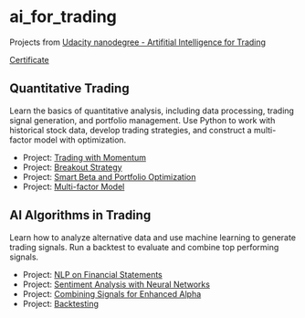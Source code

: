 # ai_for_trading
Projects from [Udacity nanodegree - Artifitial Intelligence for Trading](https://www.udacity.com/course/ai-for-trading--nd880)

[Certificate](https://confirm.udacity.com/RFFGKTFS)

## Quantitative Trading

Learn the basics of quantitative analysis, including data processing, trading signal generation, and portfolio management. Use Python to work with historical stock data, develop trading strategies, and construct a multi-factor model with optimization.

* Project: [Trading with Momentum](https://github.com/andrewponomarev/ai_for_trading/tree/master/Project%201)
* Project: [Breakout Strategy](https://github.com/andrewponomarev/ai_for_trading/tree/master/Project%202)
* Project: [Smart Beta and Portfolio Optimization](https://github.com/andrewponomarev/ai_for_trading/tree/master/Project%203)
* Project: [Multi-factor Model](https://github.com/andrewponomarev/ai_for_trading/tree/master/Project%204)

## AI Algorithms in Trading

Learn how to analyze alternative data and use machine learning to generate trading signals. Run a backtest to evaluate and combine top performing signals.

* Project: [NLP on Financial Statements](https://github.com/andrewponomarev/ai_for_trading/tree/master/Project%205)
* Project: [Sentiment Analysis with Neural Networks](https://github.com/andrewponomarev/ai_for_trading/tree/master/Project%206)
* Project: [Combining Signals for Enhanced Alpha](https://github.com/andrewponomarev/ai_for_trading/tree/master/Project%207)
* Project: [Backtesting](https://github.com/andrewponomarev/ai_for_trading/tree/master/Project%208)
